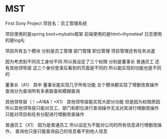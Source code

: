 # MST
First Sony Project
项目名：员工管理系统

项目使用的是spring boot+mybatis框架 前端使用的是html+thymeleaf 日志使用的是log4j

项目共有五个模块 分别是员工管理 部门管理 职位管理 项目管理还有任务派遣

因为考虑到不同员工身份不同 所以我设定了三个权限 
分别是董事长 普通员工 还有其他领导层 这三个身份登录后看到的页面是不同的
所以能实现的功能也是不同的

董事长（A1）
其中 董事长能实现几乎所有功能
五个模块都实现了增删改查操作 查询分为查询所有多表联查和模糊查询

其他领导层（！=A1&&！=X1）
其他领导层能实现大部分功能 
但是因为权限原因所以其他领导层只能对员工、部门和职位进行查询操作无法对其进行增删改操作
只能对项目和任务分配进行增删改查操作

普通员工（X1）
因为是普通员工 所以设定为不能对公司的所有信息进行增删改操作，
查询也只是只能查询自己的信息看不到他人信息
